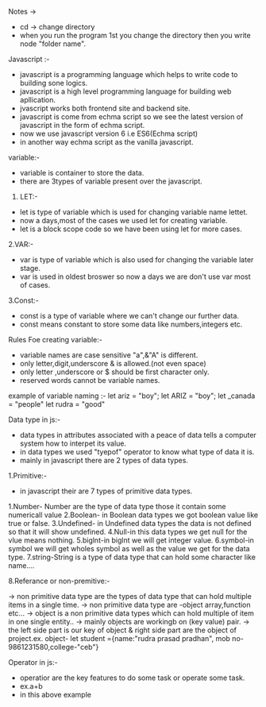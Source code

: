 Notes ->
- cd -> change directory
- when you run the program 1st you change the directory then you write node "folder name".


Javascript :- 

- javascript is a programming language which helps to write code to building sone logics.
- javascript is a high level programming language for building web apllication.
- jvascript works both frontend site and backend site.
- javascript is come from echma script so we see the latest version of javascript in the form of echma script.
- now we use javascript version 6 i.e ES6(Echma script)
- in another way echma script as the vanilla javascript.

variable:-

- variable is container to store the data.
- there are 3types of variable present over the javascript.

 1. LET:-

- let is type of variable which is used for changing variable name lettet.
- now a days,most of the cases we used let for creating variable.
- let is a block scope code so we have been using let for more cases.

2.VAR:-

- var is type of variable which is also used for changing the variable later stage.
- var is used in oldest broswer so now a days we are don't use var most of cases.

3.Const:-

- const is a type of variable where we can't change our further data.
- const means constant to store some data like numbers,integers etc.

Rules Foe creating variable:-

- variable names are case sensitive "a",&"A" is different.
- only letter,digit,underscore & is allowed.(not even space)
- only letter ,underscore or $ should be first character only.
-  reserved words cannot be variable names.

example of variable naming :- 
let ariz = "boy";
let ARIZ = "boy";
let _canada = "people"
let rudra = "good"

Data type in js:-

- data types in attributes associated with a peace of data tells a computer system how to interpet its value.
- in data types we used "tyepof" operator to know what type of data it is.
- mainly in javascript there are 2 types of data types.

1.Primitive:-

- in javascript their are 7 types of primitive data types.

1.Number- Number are the type of data type those it contain some numericall value
2.Boolean- in Boolean data types we got boolean value like true or false.
3.Undefined- in Undefined data types the data is not defined so that it will show undefined.
4.Null-in this data types we get null for the vlue means nothing.
5.biglnt-in biglnt we will get integer value.
6.symbol-in symbol we will get wholes symbol as well as the value we get for the data type.
7.string-String is a type of data type that can hold some character like name....

8.Referance or non-premitive:-

-> non primitive data type are the types of data type that can hold multiple items in a single time.
-> non primitive data type are -object array,function etc...
-> object is a non primitive data types which can hold multiple of item in one single entity..
-> mainly objects are workingb on (key value) pair.
-> the left side part is our key of object & right side part are the object of project.ex. object-
let student ={name:"rudra prasad pradhan", mob no-9861231580,college-"ceb"}

Operator in js:-

- operatior are the key features to do some task or operate some task.
- ex.a+b
- in this above example